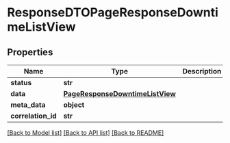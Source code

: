 # ResponseDTOPageResponseDowntimeListView

## Properties
Name | Type | Description | Notes
------------ | ------------- | ------------- | -------------
**status** | **str** |  | [optional] 
**data** | [**PageResponseDowntimeListView**](PageResponseDowntimeListView.md) |  | [optional] 
**meta_data** | **object** |  | [optional] 
**correlation_id** | **str** |  | [optional] 

[[Back to Model list]](../README.md#documentation-for-models) [[Back to API list]](../README.md#documentation-for-api-endpoints) [[Back to README]](../README.md)

